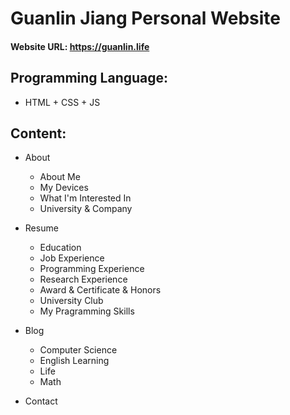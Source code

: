 # Guanlin Jiang Personal Website

#### Website URL: https://guanlin.life

## Programming Language:
  - HTML + CSS + JS

## Content:
  - About
    - About Me
    - My Devices
    - What I'm Interested In
    - University & Company
  
  - Resume
    - Education
    - Job Experience
    - Programming Experience
    - Research Experience
    - Award & Certificate & Honors
    - University Club
    - My Pragramming Skills
    
  - Blog
    - Computer Science
    - English Learning
    - Life
    - Math
  
  - Contact
  
  
